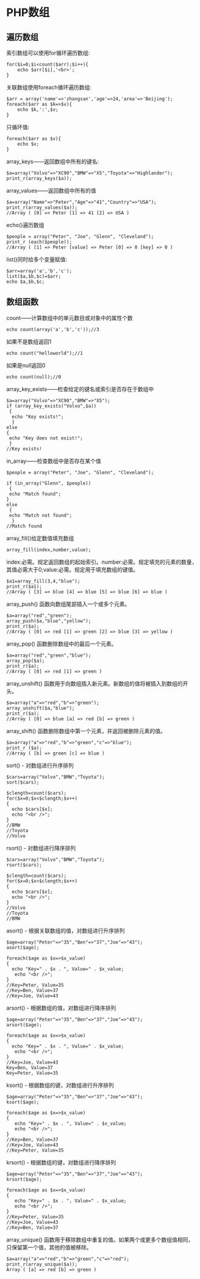 # PHP数组 #
## 遍历数组 ##
索引数组可以使用for循环遍历数组:

	for($i=0;$i<count($arr);$i++){
		echo $arr[$i],'<br>';	
	}
关联数组使用foreach循环遍历数组:

	$arr = array('name'=>'zhangsan','age'=>24,'area'=>'Beijing');
	foreach($arr as $k=>$v){
		echo $k,':',$v;
	}
只循环值:

	foreach($arr as $v){
		echo $v;
	}
array_keys——返回数组中所有的键名:

	$a=array("Volvo"=>"XC90","BMW"=>"X5","Toyota"=>"Highlander");
	print_r(array_keys($a));
array_values——返回数组中所有的值
	
	$a=array("Name"=>"Peter","Age"=>"41","Country"=>"USA");
	print_r(array_values($a));
	//Array ( [0] => Peter [1] => 41 [2] => USA )

echo()遍历数组

	$people = array("Peter", "Joe", "Glenn", "Cleveland");
	print_r (each($people));
	//Array ( [1] => Peter [value] => Peter [0] => 0 [key] => 0 )
list()同时给多个变量赋值:

	$arr=array('a','b','c');
	list($a,$b,$c)=$arr;
	echo $a,$b,$c;
## 数组函数 ##
count——计算数组中的单元数目或对象中的属性个数

	echo count(array('a','b','c'));//3
如果不是数组返回1
	
	echo count("helloworld");//1
如果是null返回0

	echo count(null);//0
array_key_exists——检查给定的键名或索引是否存在于数组中

	$a=array("Volvo"=>"XC90","BMW"=>"X5");
	if (array_key_exists("Volvo",$a))
	 {
	  echo "Key exists!";
	  }
	else
	{
	 echo "Key does not exist!";
	 }
	//Key exists!
in_array——检查数组中是否存在某个值
	
	$people = array("Peter", "Joe", "Glenn", "Cleveland");

	if (in_array("Glenn", $people))
	 {
	 echo "Match found";
	}
	else
	 {
	 echo "Match not found";
	  }
	//Match found
array_fill()给定数值填充数组

	array_fill(index,number,value);
index:必需。规定返回数组的起始索引。number:必需。规定填充的元素的数量，其值必需大于0;value:必需。规定用于填充数组的键值。

	$a1=array_fill(3,4,"blue");
	print_r($a1);
	//Array ( [3] => blue [4] => blue [5] => blue [6] => blue )
array_push() 函数向数组尾部插入一个或多个元素。

	$a=array("red","green");
	array_push($a,"blue","yellow");
	print_r($a);
	//Array ( [0] => red [1] => green [2] => blue [3] => yellow )
array_pop() 函数删除数组中的最后一个元素。

	$a=array("red","green","blue");
	array_pop($a);
	print_r($a);
	//Array ( [0] => red [1] => green )
array_unshift() 函数用于向数组插入新元素。新数组的值将被插入到数组的开头。
	
	$a=array("a"=>"red","b"=>"green");
	array_unshift($a,"blue");
	print_r($a);
	//Array ( [0] => blue [a] => red [b] => green )
array_shift() 函数删除数组中第一个元素，并返回被删除元素的值。
	
	$a=array("a"=>"red","b"=>"green","c"=>"blue");
	print_r ($a);
	//Array ( [b] => green [c] => blue )
sort() - 对数组进行升序排列

	$cars=array("Volvo","BMW","Toyota");
	sort($cars);

	$clength=count($cars);
	for($x=0;$x<$clength;$x++)
	{
	  echo $cars[$x];
	  echo "<br />";
	}
	//BMW
	//Toyota
	//Volvo
rsort() - 对数组进行降序排列

	$cars=array("Volvo","BMW","Toyota");
	rsort($cars);

	$clength=count($cars);
	for($x=0;$x<$clength;$x++)
	{
	  echo $cars[$x];
	  echo "<br />";
	}
	//Volvo
	//Toyota
	//BMW
asort() - 根据关联数组的值，对数组进行升序排列

	$age=array("Peter"=>"35","Ben"=>"37","Joe"=>"43");
	asort($age);

	foreach($age as $x=>$x_value)
	{
 	  echo "Key=" . $x . ", Value=" . $x_value;
	   echo "<br />";
	}
	//Key=Peter, Value=35
	//Key=Ben, Value=37
	//Key=Joe, Value=43
arsort() - 根据数组的值，对数组进行降序排列

	$age=array("Peter"=>"35","Ben"=>"37","Joe"=>"43");
	arsort($age);

	foreach($age as $x=>$x_value)
	{
 	  echo "Key=" . $x . ", Value=" . $x_value;
	   echo "<br />";
	}
	//Key=Joe, Value=43
	Key=Ben, Value=37
	Key=Peter, Value=35
ksort() - 根据数组的键，对数组进行升序排列

	$age=array("Peter"=>"35","Ben"=>"37","Joe"=>"43");
	ksort($age);

	foreach($age as $x=>$x_value)
	{
	   echo "Key=" . $x . ", Value=" . $x_value;
	   echo "<br />";
	}
	//Key=Ben, Value=37
	//Key=Joe, Value=43
	//Key=Peter, Value=35
krsort() - 根据数组的键，对数组进行降序排列

	$age=array("Peter"=>"35","Ben"=>"37","Joe"=>"43");
	krsort($age);

	foreach($age as $x=>$x_value)
	{
	   echo "Key=" . $x . ", Value=" . $x_value;
	   echo "<br />";
	}
	//Key=Peter, Value=35
	//Key=Joe, Value=43
	//Key=Ben, Value=37
array_unique() 函数用于移除数组中重复的值。如果两个或更多个数组值相同，只保留第一个值，其他的值被移除。

	$a=array("a"=>"red","b"=>"green","c"=>"red");
	print_r(array_unique($a));
	Array ( [a] => red [b] => green )